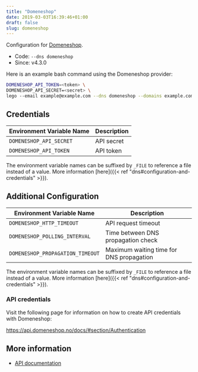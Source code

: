 ```yaml
---
title: "Domeneshop"
date: 2019-03-03T16:39:46+01:00
draft: false
slug: domeneshop
---
```


<!-- THIS DOCUMENTATION IS AUTO-GENERATED. PLEASE DO NOT EDIT. -->
<!-- providers/dns/domeneshop/domeneshop.toml -->
<!-- THIS DOCUMENTATION IS AUTO-GENERATED. PLEASE DO NOT EDIT. -->


Configuration for [Domeneshop](https://domene.shop).


<!--more-->

- Code: `--dns domeneshop`
- Since: v4.3.0


Here is an example bash command using the Domeneshop provider:

```bash
DOMENESHOP_API_TOKEN=<token> \
DOMENESHOP_API_SECRET=<secret> \
lego --email example@example.com --dns domeneshop --domains example.com run
```




## Credentials

| Environment Variable Name | Description |
|-----------------------|-------------|
| `DOMENESHOP_API_SECRET` | API secret |
| `DOMENESHOP_API_TOKEN` | API token |

The environment variable names can be suffixed by `_FILE` to reference a file instead of a value.
More information [here]({{< ref "dns#configuration-and-credentials" >}}).


## Additional Configuration

| Environment Variable Name | Description |
|--------------------------------|-------------|
| `DOMENESHOP_HTTP_TIMEOUT` | API request timeout |
| `DOMENESHOP_POLLING_INTERVAL` | Time between DNS propagation check |
| `DOMENESHOP_PROPAGATION_TIMEOUT` | Maximum waiting time for DNS propagation |

The environment variable names can be suffixed by `_FILE` to reference a file instead of a value.
More information [here]({{< ref "dns#configuration-and-credentials" >}}).

### API credentials

Visit the following page for information on how to create API credentials with Domeneshop:

  https://api.domeneshop.no/docs/#section/Authentication



## More information

- [API documentation](https://api.domeneshop.no/docs)

<!-- THIS DOCUMENTATION IS AUTO-GENERATED. PLEASE DO NOT EDIT. -->
<!-- providers/dns/domeneshop/domeneshop.toml -->
<!-- THIS DOCUMENTATION IS AUTO-GENERATED. PLEASE DO NOT EDIT. -->
